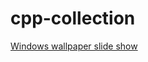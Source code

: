 # cpp-collection

<a href="https://github.com/ip-repo/cpp-collection/blob/main/wallpaper-slide-show/wss.md"> Windows wallpaper slide show </a>
